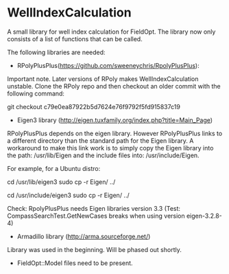 # WellIndexCalculation
A small library for well index calculation for FieldOpt.
The library now only consists of a list of functions that can be called.

The following libraries are needed:


- RPolyPlusPlus(https://github.com/sweeneychris/RpolyPlusPlus):

Important note. Later versions of RPoly makes WellIndexCalculation unstable.
Clone the RPoly repo and then checkout an older commit with the following command:

git checkout c79e0ea87922b5d7624e76f9792f5fd915837c19


- Eigen3 library (http://eigen.tuxfamily.org/index.php?title=Main_Page)

RPolyPlusPlus depends on the eigen library. However RPolyPlusPlus links
to a different directory than the standard path for the Eigen library.
A workaround to make this link work is to simply copy the Eigen library
into the path: /usr/lib/Eigen and the include files into: /usr/include/Eigen.

For example, for a Ubuntu distro:

cd /usr/lib/eigen3
sudo cp -r Eigen/ ../

cd /usr/include/eigen3
sudo cp -r Eigen/ ../

Check: RpolyPlusPlus needs Eigen libraries version 3.3 (Test: CompassSearchTest.GetNewCases
breaks when using version eigen-3.2.8-4)

- Armadillo library (http://arma.sourceforge.net/)

Library was used in the beginning. Will be phased out shortly.

- FieldOpt::Model files need to be present.




